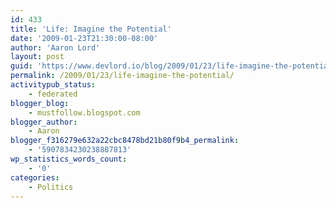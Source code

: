 ```yaml
---
id: 433
title: 'Life: Imagine the Potential'
date: '2009-01-23T21:30:00-08:00'
author: 'Aaron Lord'
layout: post
guid: 'https://www.devlord.io/blog/2009/01/23/life-imagine-the-potential/'
permalink: /2009/01/23/life-imagine-the-potential/
activitypub_status:
    - federated
blogger_blog:
    - mustfollow.blogspot.com
blogger_author:
    - Aaron
blogger_f316279e632a22cbc8478bd21b80f9b4_permalink:
    - '5907834230238887813'
wp_statistics_words_count:
    - '0'
categories:
    - Politics
---
```


<div class="blogger-post-footer"><img width='1' height='1' src="/2009/01/23/life-imagine-the-potential/"' /></div>